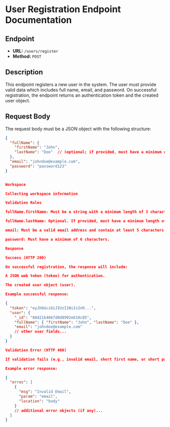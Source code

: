 # User Registration Endpoint Documentation

## Endpoint

- **URL:** `/users/register`
- **Method:** `POST`

## Description

This endpoint registers a new user in the system. The user must provide valid data which includes full name, email, and password. On successful registration, the endpoint returns an authentication token and the created user object.

## Request Body

The request body must be a JSON object with the following structure:

```json
{
  "fullName": {
    "firstName": "John",
    "lastName": "Doe"  // (optional; if provided, must have a minimum of 2 characters)
  },
  "email": "johndoe@example.com",
  "password": "password123"
}


Workspace

Collecting workspace information

Validation Rules

fullName.firstName: Must be a string with a minimum length of 3 characters.

fullName.lastName: Optional. If provided, must have a minimum length of 2 characters.

email: Must be a valid email address and contain at least 5 characters.

password: Must have a minimum of 6 characters.

Response

Success (HTTP 200)

On successful registration, the response will include:

A JSON web token (token) for authentication.

The created user object (user).

Example successful response:

{
  "token": "eyJhbGciOiJIUzI1NiIsInR...",
  "user": {
    "_id": "60d21b4667d0d8992e610c85",
    "fullName": { "firstName": "John", "lastName": "Doe" },
    "email": "johndoe@example.com"
    // other user fields...
  }
}

Validation Error (HTTP 400)

If validation fails (e.g., invalid email, short first name, or short password), the response will include an array of error messages.

Example error response:

{
  "erros": [
    {
      "msg": "Invalid Email",
      "param": "email",
      "location": "body"
    }
    // additional error objects (if any)...
  ]
}